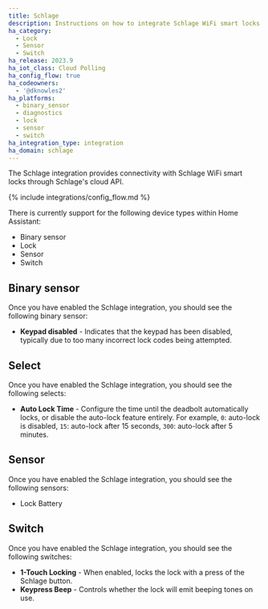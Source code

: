 ```yaml
---
title: Schlage
description: Instructions on how to integrate Schlage WiFi smart locks into Home Assistant.
ha_category:
  - Lock
  - Sensor
  - Switch
ha_release: 2023.9
ha_iot_class: Cloud Polling
ha_config_flow: true
ha_codeowners:
  - '@dknowles2'
ha_platforms:
  - binary_sensor
  - diagnostics
  - lock
  - sensor
  - switch
ha_integration_type: integration
ha_domain: schlage
---
```


The Schlage integration provides connectivity with Schlage WiFi smart locks through Schlage's cloud API.

{% include integrations/config_flow.md %}

There is currently support for the following device types within Home Assistant:

- Binary sensor
- Lock
- Sensor
- Switch

## Binary sensor

Once you have enabled the Schlage integration, you should see the following binary sensor:

- **Keypad disabled** - Indicates that the keypad has been disabled, typically due to too many incorrect lock codes being attempted.

## Select

Once you have enabled the Schlage integration, you should see the following selects:

- **Auto Lock Time** - Configure the time until the deadbolt automatically locks, or disable the auto-lock feature entirely. For example, `0`: auto-lock is disabled, `15`: auto-lock after 15 seconds, `300`: auto-lock after 5 minutes.

## Sensor

Once you have enabled the Schlage integration, you should see the following sensors:

- Lock Battery

## Switch

Once you have enabled the Schlage integration, you should see the following switches:

- **1-Touch Locking** - When enabled, locks the lock with a press of the Schlage button.
- **Keypress Beep** - Controls whether the lock will emit beeping tones on use.
